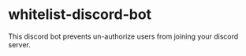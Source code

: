 # whitelist-discord-bot
This discord bot prevents un-authorize users from joining your discord server. 
